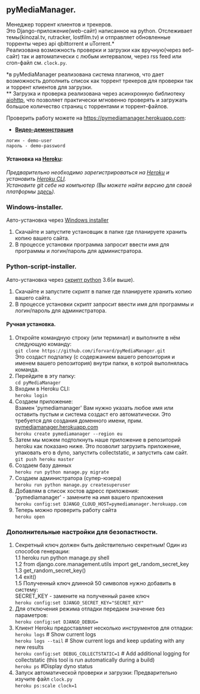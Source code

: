 ## pyMediaManager.
Менеджер торрент клиентов и трекеров.  
Это Django-приложение(web-сайт) написанное на python. Отслеживает темы(kinozal.tv, rutracker, lostfilm.tv) и отправляет обновленные торренты через api qbittorrent и uTorrent.*  
Реализована возможность проверки и загрузки как вручную(через веб-сайт) так и автоматически с любым интервалом, через rss feed или cron-файл  см. `clock.py`.  

*в pyMediaManager реализована система плагинов, что дает возможность дополнить список как торрент трекеров для проверки так и торрент клиентов для загрузки.  
** Загрузка и проверка реализована через асинхронную библиотеку [aiohttp], что позволяет практически мгновенно проверять и загружать большое количество страниц с торрентами и торрент-файлов.  

Проверить работу можете на https://pymediamanager.herokuapp.com:  
- **[Видео-демонстрация]**
```
логин - demo-user
пароль - demo-password
```


#### Установка на [Heroku]:  
_Предварительно необходимо зарегистрироваться на [Heroku] и установить [Heroku CLI]._  
_Установите git себе на компьютер (Вы можете найти версию для своей платформы [здесь])._

### Windows-installer.
Авто-установка через [Windows installer]  
1. Скачайте и запустите установщик в папке где планируете хранить копию вашего сайта.  
2. В процессе установки программа запросит ввести имя для программы и логин/пароль для администратора.

### Python-script-installer.
Авто-установка через [скрипт python] 3.6(и выше).  
1. Скачайте и запустите скрипт в папке где планируете хранить копию вашего сайта.  
2. В процессе установки скрипт запросит ввести имя для программы и логин/пароль для администратора.

#### Ручная установка.
1. Откройте командную строку (или терминал) и выполните в нём следующую команду:  
`git clone https://github.com/iforvard/pyMediaManager.git`  
Это создаст подпапку (с содержанием вашего репозитория и именем вашего репозитория) внутри папки, в котрой выполнялась команда.
2. Перейдите в эту папку:  
`cd pyMediaManager`  
3. Входим в Heroku CLI:  
`heroku login`  
4. Создаем приложение:  
Взамен 'pymediamanager' Вам нужно указать любое имя или оставить пустым и система создаст его автоматически. Это требуется для создания доменного имени,  прим. [pymediamanager.herokuapp.com]   
`heroku create pymediamanager --region eu`  
5. Затем мы можем подтолкнуть наше приложение в репозиторий heroku как показано ниже. Это позволит загрузить приложение, упаковать его в dyno, запустить collectstatic, и запустить сам сайт.  
`git push heroku master`
6. Создаем базу данных  
`heroku run python manage.py migrate`
7. Создаем администратора (супер-юзера)  
`heroku run python manage.py createsuperuser`
8. Добавлям в список хостов адресс приложения:  
'pymediamanager' - замените на имя вашего приложения  
`heroku config:set DJANGO_CLOUD_HOST=pymediamanager.herokuapp.com`
9. Теперь можно проверить работу сайта  
`heroku open`

### Дополнительные настройки для безопастности.
1.  Секретный ключ должен быть действительно секретным! Один из способов генерации:  
1.1  heroku run python manage.py shell  
1.2  from django.core.management.utils import get_random_secret_key  
1.3  get_random_secret_key()  
1.4  exit()  
1.5 Полученный ключ длинной 50 символов нужно добавить в систему:  
SECRET_KEY - замените на полученный ранее ключ  
`heroku config:set DJANGO_SECRET_KEY="SECRET_KEY"`  
2. Для отключения режима отладки передаем значение без параметров:  
`heroku config:set DJANGO_DEBUG=`  
3. Клиент Heroku предоставляет несколько инструментов для отладки:  
`heroku logs`  # Show current logs  
`heroku logs --tail` # Show current logs and keep updating with any new results  
`heroku config:set DEBUG_COLLECTSTATIC=1` # Add additional logging for collectstatic (this tool is run automatically during a build)  
`heroku ps`   #Display dyno status  
4. Запуск автоматической проверки и загрузки:
Предварительно изучите файл `clock.py`  
`heroku ps:scale clock=1`
  
[heroku]: https://www.heroku.com
[здесь]: https://git-scm.com/downloads
[Heroku CLI]: https://devcenter.heroku.com/articles/getting-started-with-python#set-up
[aiohttp]: https://aiohttp.readthedocs.io/en/stable/
[Видео-демонстрация]: https://www.youtube.com/watch?v=milw1dDt9dk
[pymediamanager.herokuapp.com]: https://pymediamanager.herokuapp.com
[Windows installer]: https://github.com/iforvard/pyMediaManager/raw/master/installer/installer.exe
[скрипт python]: https://raw.githubusercontent.com/iforvard/pyMediaManager/master/installer/installer.py